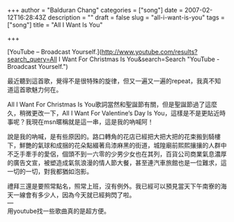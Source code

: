 +++
author = "Balduran Chang"
categories = ["song"]
date = 2007-02-12T16:28:43Z
description = ""
draft = false
slug = "all-i-want-is-you"
tags = ["song"]
title = "All I Want Is You"

+++


[YouTube – Broadcast Yourself.](http://www.youtube.com/results?search_query=All I Want For Christmas Is You&search=Search "YouTube - Broadcast Yourself.")

最近聽到這首歌，覺得不是很特殊的旋律，但又一遍又一遍的repeat，我真不知道這首歌魅力何在。

All I Want For Christmas Is You歌詞當然和聖誕節有關，但是聖誕節過了這麼久，稍微更改一下，All I Want For Valentine’s Day Is You，這樣是不是更貼近時事呢？我現在msn暱稱就是這一串，這是我的吶喊阿！

說是我的吶喊，是有些原因的。路口轉角的花店已經把大把大把的花束搬到騎樓下，鮮艷的氣球和成捆的花朵點綴著烏漆麻黑的街道，城隍廟前熙熙攘攘的人群中不乏手牽手的愛侶，個頭不到一六零的少男少女也在其列，百貨公司商業氣息濃厚的廣告文宣，被塑造成氣氛浪漫的情人節大餐，甚至連汽車旅館也是一位難求，這一切的一切，對我都猶如泡影。

禮拜三還是要照常點名，照常上班，沒有例外。我已經可以預見當天下午南寮的海天一線會有多少人，因為今天就已經夠閃了啦。  
 —  
 用youtube找一些歌曲真的是超方便。

